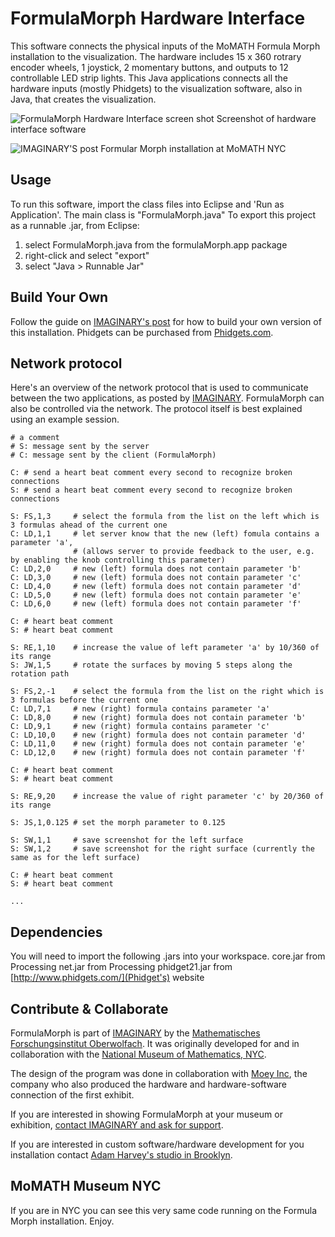 FormulaMorph Hardware Interface
============

This software connects the physical inputs of the MoMATH Formula Morph installation to the visualization. The hardware includes 15 x 360 rotrary encoder wheels, 1 joystick, 2 momentary buttons, and outputs to 12 controllable LED strip lights. This Java applications connects all the hardware inputs (mostly Phidgets) to the visualization software, also in Java, that creates the visualization.

![FormulaMorph Hardware Interface screen shot](https://raw.githubusercontent.com/ahrv/FormulaMorph/master/screenshot.png)
Screenshot of hardware interface software

![IMAGINARY'S post](https://raw.github.com/IMAGINARY/FormulaMorph/gh-pages/images/FormulaMorphAtMoMath.jpg)
Formular Morph installation at MoMATH NYC

Usage
-----

To run this software, import the class files into Eclipse and 'Run as Application'. The main class is "FormulaMorph.java"
To export this project as a runnable .jar, from Eclipse:

1. select FormulaMorph.java from the formulaMorph.app package
2. right-click and select "export"
3. select "Java > Runnable Jar"


Build Your Own
-----
Follow the guide on [IMAGINARY's post](http://imaginary.github.io/FormulaMorph/) for how to build your own version of this installation. Phidgets can be purchased from [Phidgets.com](http://www.phidgets.com/).


Network protocol
----------------

Here's an overview of the network protocol that is used to communicate between the two applications, as posted by [IMAGINARY](http://imaginary.github.io/FormulaMorph/). FormulaMorph can also be controlled via the network. The protocol itself is best explained using an example session.

```
# a comment
# S: message sent by the server
# C: message sent by the client (FormulaMorph)

C: # send a heart beat comment every second to recognize broken connections
S: # send a heart beat comment every second to recognize broken connections

S: FS,1,3     # select the formula from the list on the left which is 3 formulas ahead of the current one 
C: LD,1,1     # let server know that the new (left) fomula contains a parameter 'a',
              # (allows server to provide feedback to the user, e.g. by enabling the knob controlling this parameter)
C: LD,2,0     # new (left) formula does not contain parameter 'b' 
C: LD,3,0     # new (left) formula does not contain parameter 'c' 
C: LD,4,0     # new (left) formula does not contain parameter 'd' 
C: LD,5,0     # new (left) formula does not contain parameter 'e' 
C: LD,6,0     # new (left) formula does not contain parameter 'f'

C: # heart beat comment
S: # heart beat comment

S: RE,1,10    # increase the value of left parameter 'a' by 10/360 of its range
S: JW,1,5     # rotate the surfaces by moving 5 steps along the rotation path

S: FS,2,-1    # select the formula from the list on the right which is 3 formulas before the current one 
C: LD,7,1     # new (right) formula contains parameter 'a' 
C: LD,8,0     # new (right) formula does not contain parameter 'b' 
C: LD,9,1     # new (right) formula contains parameter 'c' 
C: LD,10,0    # new (right) formula does not contain parameter 'd' 
C: LD,11,0    # new (right) formula does not contain parameter 'e' 
C: LD,12,0    # new (right) formula does not contain parameter 'f'

C: # heart beat comment
S: # heart beat comment

S: RE,9,20    # increase the value of right parameter 'c' by 20/360 of its range

S: JS,1,0.125 # set the morph parameter to 0.125

S: SW,1,1     # save screenshot for the left surface
S: SW,1,2     # save screenshot for the right surface (currently the same as for the left surface)

C: # heart beat comment
S: # heart beat comment

...
```

Dependencies
------------------------

You will need to import the following .jars into your workspace.
core.jar from Processing
net.jar from Processing
phidget21.jar from [http://www.phidgets.com/](Phidget's) website

Contribute & Collaborate
------------------------

FormulaMorph is part of [IMAGINARY](http://www.imaginary.org) by the [Mathematisches Forschungsinstitut Oberwolfach](http://www.mfo.de). It was originally developed for and in collaboration with the [National Museum of Mathematics, NYC](http://www.momath.org).

The design of the program was done in collaboration with [Moey Inc](http://moeyinc.com/), the company who also produced the hardware and hardware-software connection of the first exhibit.

If you are interested in showing FormulaMorph at your museum or exhibition, [contact IMAGINARY and ask for support](http://http://www.imaginary.org/contact).

If you are interested in custom software/hardware development for you installation contact [Adam Harvey's studio in Brooklyn](http://ahprojects.com/about).

MoMATH Museum NYC
------------------------

If you are in NYC you can see this very same code running on the Formula Morph installation. Enjoy.
 
